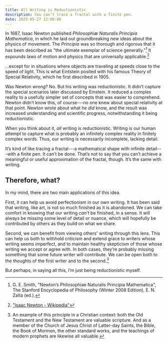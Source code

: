 ```yaml
---
title: All Writing is Reductionistic
description: You can’t trace a fractal with a finite pen.
date: 2023-05-27 12:00:00
---
```


In 1687, Isaac Newton published _Philosophiæ Naturalis Principia Mathematica_,
in which he laid out groundbreaking new ideas about the physics of movement. The
_Principia_ was so thorough and rigorous that it has been described as "the
ultimate exemplar of science generally."[^newton-1] It expounds laws of motion and
physics that are universally
applicable.[^newton-2]

...except for in situations where objects are traveling at speeds close to the
speed of light. This is what Eintstein posited with his famous Theory of Special
Relativity, which he first described in 1905.

Was Newton _wrong_? No. But his writing was reductionistic. It didn’t capture
the special scenarios later discussed by Einstein. It reduced a complex reality
to a usefully simpler set of concepts that was easier to comprehend. Newton
didn’t know this, of course---no one knew about special relativity at that
point. Newton wrote about what he _did_ know, and the result was increased
understanding and scientific progress, notwithstanding it being reductionistic.

When you think about it, _all_ writing is reductionistic. Writing is our human
attempt to capture what is probably an infinitely complex reality in finitely
complex words. Thus, our writing is necessarily incomplete, lacking detail.

It’s kind of like tracing a fractal---a mathematical shape with infinite
detail---with a finite pen. It can’t be done. That’s not to say that you can’t
achieve a meaningful or useful approximation of the fractal, though. It’s the
same with writing.

## Therefore, what?

In my mind, there are two main applications of this idea.

First, it can help us avoid perfectionism in our own writing. It has been said
that writing, like art, is not so much finished as it is abandoned. We can take
comfort in knowing that our writing _can’t_ be finished, in a sense. It will
always be missing some level of detail or nuance, which will hopefully be
contributed by others as they build on what we share.

Second, we can benefit from viewing others' writing through this lens. This can
help us both to withhold criticism and extend grace to writers whose writing
seems imperfect, and to maintain healthy skepticism of those whose writing we
accept or agree with. In both cases, they’re probably missing something that
some future writer will contribute. We can be open both to the thoughts of the
first writer and to the second.[^christian-example]

But perhaps, in saying all this, I’m just being reductionistic myself.

[^newton-1]: G. E. Smith, "Newton’s Philosophiae
Naturalis Principia Mathematica", The Stanford Encyclopedia of Philosophy
(Winter 2008 Edition), E. N. Zalta (ed.).

[^newton-2]: ["Isaac Newton - Wikipedia"](https://en.wikipedia.org/wiki/Isaac_Newton)

[^christian-example]: An example of this principle in
a Christian context: both the Old Testament and the New Testament are valuable
scripture. And as a member of the Church of Jesus Christ of Latter-day Saints,
the Bible, the Book of Mormon, the other standard works, and the teachings of
modern prophets are likewise all valuable.